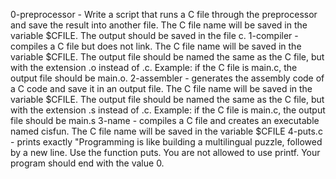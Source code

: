 0-preprocessor - Write a script that runs a C file through the preprocessor and save the result into another file. The C file name will be saved in the variable $CFILE. The output should be saved in the file c.
1-compiler - compiles a C file but does not link. The C file name will be saved in the variable $CFILE. The output file should be named the same as the C file, but with the extension .o instead of .c. Example: if the C file is main.c, the output file should be main.o.
2-assembler - generates the assembly code of a C code and save it in an output file. The C file name will be saved in the variable $CFILE. The output file should be named the same as the C file, but with the extension .s instead of .c. Example: if the C file is main.c, the output file should be main.s
3-name - compiles a C file and creates an executable named cisfun. The C file name will be saved in the variable $CFILE
4-puts.c - prints exactly "Programming is like building a multilingual puzzle, followed by a new line. Use the function puts. You are not allowed to use printf. Your program should end with the value 0.
